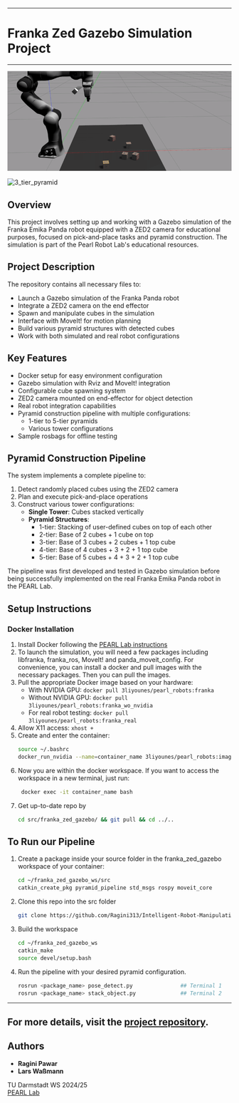 -----------
# Franka Zed Gazebo Simulation Project
----------

![Gazebo demo](https://github.com/Ragini313/Intelligent-Robot-Manipulation-/blob/main/digit%20pictures/3D%20Models/robot%20moving%20to%20grab%20cube.gif)

![3_tier_pyramid](https://github.com/Ragini313/Intelligent-Robot-Manipulation-/blob/main/digit%20pictures/3D%20Models/3%20tier%20pyramid_3.gif)

## Overview
This project involves setting up and working with a Gazebo simulation of the Franka Emika Panda robot equipped with a ZED2 camera for educational purposes, focused on pick-and-place tasks and pyramid construction. The simulation is part of the Pearl Robot Lab's educational resources.

## Project Description
The repository contains all necessary files to:
- Launch a Gazebo simulation of the Franka Panda robot
- Integrate a ZED2 camera on the end effector
- Spawn and manipulate cubes in the simulation
- Interface with MoveIt! for motion planning
- Build various pyramid structures with detected cubes
- Work with both simulated and real robot configurations

## Key Features
- Docker setup for easy environment configuration
- Gazebo simulation with Rviz and MoveIt! integration
- Configurable cube spawning system
- ZED2 camera mounted on end-effector for object detection
- Real robot integration capabilities
- Pyramid construction pipeline with multiple configurations:
  - 1-tier to 5-tier pyramids
  - Various tower configurations
- Sample rosbags for offline testing

## Pyramid Construction Pipeline
The system implements a complete pipeline to:
1. Detect randomly placed cubes using the ZED2 camera
2. Plan and execute pick-and-place operations
3. Construct various tower configurations:
   - **Single Tower**: Cubes stacked vertically
   - **Pyramid Structures**:
     - 1-tier: Stacking of user-defined cubes on top of each other
     - 2-tier: Base of 2 cubes + 1 cube on top
     - 3-tier: Base of 3 cubes + 2 cubes + 1 top cube
     - 4-tier: Base of 4 cubes + 3 + 2 + 1 top cube
     - 5-tier: Base of 5 cubes + 4 + 3 + 2 + 1 top cube

The pipeline was first developed and tested in Gazebo simulation before being successfully implemented on the real Franka Emika Panda robot in the PEARL Lab.

## Setup Instructions

### Docker Installation
1. Install Docker following the [PEARL Lab instructions](https://github.com/pearl-robot-lab/Docker_env)
2. To launch the simulation, you will need a few packages including libfranka, franka_ros, MoveIt! and panda_moveit_config. For convenience, you can install a docker and pull images with the necessary packages.
Then you can pull the images.
3. Pull the appropriate Docker image based on your hardware:
   - With NVIDIA GPU: `docker pull 3liyounes/pearl_robots:franka`
   - Without NVIDIA GPU: `docker pull 3liyounes/pearl_robots:franka_wo_nvidia`
   - For real robot testing: `docker pull 3liyounes/pearl_robots:franka_real`
4. Allow X11 access: `xhost +`
5. Create and enter the container:
   ```bash
   source ~/.bashrc
   docker_run_nvidia --name=container_name 3liyounes/pearl_robots:image_name bash
6. Now you are within the docker workspace. If you want to access the workspace in a new terminal, just run:
   ```bash
    docker exec -it container_name bash
7. Get up-to-date repo by
    ```bash
    cd src/franka_zed_gazebo/ && git pull && cd ../..


## To Run our Pipeline
1. Create a package inside your source folder in the franka_zed_gazebo workspace of your container:
   ```bash
   cd ~/franka_zed_gazebo_ws/src
   catkin_create_pkg pyramid_pipeline std_msgs rospy moveit_core
2. Clone this repo into the src folder
   ```bash
   git clone https://github.com/Ragini313/Intelligent-Robot-Manipulation-.git src_LRSY
3. Build the workspace
   ```bash
   cd ~/franka_zed_gazebo_ws
   catkin_make
   source devel/setup.bash
4. Run the pipeline with your desired pyramid configuration.
   ```bash
   rosrun <package_name> pose_detect.py               ## Terminal 1
   rosrun <package_name> stack_object.py              ## Terminal 2

-----------------------------------------------------------------------------------------------------------------------------------------------------------------------------
 For more details, visit the [project repository](https://github.com/pearl-robot-lab/franka_zed_gazebo).
-----------------------------------------------------------------------------------------------------------------------------------------------------------------------------




## Authors
- **Ragini Pawar**  
- **Lars Waßmann**

TU Darmstadt WS 2024/25  
[PEARL Lab](https://github.com/pearl-robot-lab)
